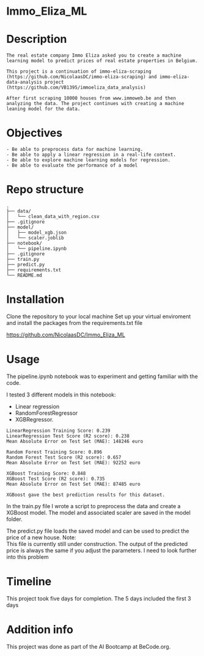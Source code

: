 # Immo_Eliza_ML

# Description
```
The real estate company Immo Eliza asked you to create a machine learning model to predict prices of real estate properties in Belgium.

This project is a continuation of immo-eliza-scraping (https://github.com/NicolaasDC/immo-eliza-scraping) and immo-eliza-data-analysis project (https://github.com/VB1395/immoeliza_data_analysis)

After first scraping 10000 houses from www.immoweb.be and then analyzing the data. The project continues with creating a machine leaning model for the data.
```

# Objectives
```
- Be able to preprocess data for machine learning.
- Be able to apply a linear regression in a real-life context.
- Be able to explore machine learning models for regression.
- Be able to evaluate the performance of a model
```
# Repo structure
```
.
├── data/
│   └── clean_data_with_region.csv
├── .gitignore
├── model/
│   ├── model_xgb.json
│   └── scaler.joblib
├── notebook/
│   └── pipeline.ipynb
├── .gitignore
├── train.py
├── predict.py
├── requirements.txt
└── README.md
```

# Installation

Clone the repository to your local machine Set up your virtual enviroment and install the packages from the requirements.txt file

https://github.com/NicolaasDC/Immo_Eliza_ML

# Usage

The pipeline.ipynb notebook was to experiment and getting familiar with the code. 

I tested 3 different models in this notebook: 
- Linear regression 
- RandomForestRegressor
- XGBRegressor.

```
LinearRegression Training Score: 0.239
LinearRegression Test Score (R2 score): 0.238
Mean Absolute Error on Test Set (MAE): 148246 euro

Random Forest Training Score: 0.896
Random Forest Test Score (R2 score): 0.657
Mean Absolute Error on Test Set (MAE): 92252 euro

XGBoost Training Score: 0.848
XGBoost Test Score (R2 score): 0.735
Mean Absolute Error on Test Set (MAE): 87485 euro

XGBoost gave the best prediction results for this dataset.

```

In the train.py file I wrote a script to preprocess the data and create a XGBoost model. The model and associated scaler are saved in the model folder.

The predict.py file loads the saved model and can be used to predict the price of a new house. 
Note:   
This file is currently still under construction. The output of the predicted price is always the same if you adjust the parameters. I need to look further into this problem

# Timeline

This project took five days for completion. The 5 days included the first 3 days

# Addition info

This project was done as part of the AI Bootcamp at BeCode.org.

